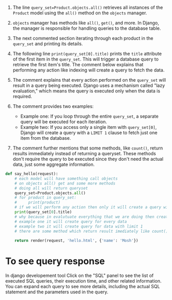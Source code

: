 1. The line `query_set=Product.objects.all()` retrieves all instances of the `Product` model using the `all()` method on the `objects` manager. 
    
2. `objects` manager has methods like `all()`, `get()`, and more. In Django, the manager is responsible for handling queries to the database table.
    
3. The next commented section  iterating through each product in the `query_set` and printing its details. 
    
4. The following line `print(query_set[0].title)` prints the `title` attribute of the first item in the `query_set`. This will trigger a database query to retrieve the first item's title. The comment below explains that performing any action like indexing will create a query to fetch the data.
    
5. The comment explains that every action performed on the `query_set` will result in a query being executed. Django uses a mechanism called "lazy evaluation," which means the query is executed only when the data is required.
    
6. The comment provides two examples:
    
    - Example one: If you loop through the entire `query_set`, a separate query will be executed for each iteration.
    - Example two: If you access only a single item with `query_set[0]`, Django will create a query with a `LIMIT 1` clause to fetch just one item from the database.
7. The comment further mentions that some methods, like `count()`, return results immediately instead of returning a queryset. These methods don't require the query to be executed since they don't need the actual data, just some aggregate information.


```python
def say_hello(request):
    # each model will have something call objects
    # on objects all() get and some more methods
    # doing all will return queryset
    query_set=Product.objects.all()
    # for product in query_set:
    #     print(product)
    # if we will perform any action then only it will create a query will be create
    print(query_set[0].title)
    # why because in evalutuate everything that we are doing then create our query
    # example one it will create query for every data
    # example two it will create query for data with limit 1
    # there are some method which return result imediately like count() instead of query_set
 
    return render(request, 'hello.html', {'name': 'Mosh'})
```


# To see query response 

In django developement tool Click on the "SQL" panel to see the list of executed SQL queries, their execution time, and other related information. You can expand each query to see more details, including the actual SQL statement and the parameters used in the query.